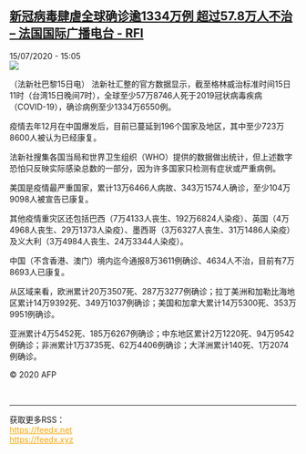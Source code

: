 <!--1594821377000-->
[新冠病毒肆虐全球确诊逾1334万例 超过57.8万人不治 – 法国国际广播电台 - RFI](http://www.rfi.fr//cn/contenu/20200715-%E6%96%B0%E5%86%A0%E7%97%85%E6%AF%92%E8%82%86%E8%99%90%E5%85%A8%E7%90%83%E7%A1%AE%E8%AF%8A%E9%80%BE1334%E4%B8%87%E4%BE%8B-%E8%B6%85%E8%BF%87578%E4%B8%87%E4%BA%BA%E4%B8%8D%E6%B2%BB)
------

<div>15/07/2020 - 15:05</div><img src="https://s.rfi.fr/media/display/7d5a4daa-c6a0-11ea-af59-005056a964fe/w:310/p:16x9/int0016b.200715210501.jpg"><div class="t-content__body u-clearfix"><div class="m-interstitial"></div><p>（法新社巴黎15日电）    法新社汇整的官方数据显示，截至格林威治标准时间15日11时（台湾15日晚间7时），全球至少57万8746人死于2019冠状病毒疾病（COVID-19），确诊病例至少1334万6550例。</p><p>    疫情去年12月在中国爆发后，目前已蔓延到196个国家及地区，其中至少723万8600人被认为已经康复。</p><p>    法新社搜集各国当局和世界卫生组织（WHO）提供的数据做出统计，但上述数字恐怕只反映实际感染总数的一部分，因为许多国家只检测有症状或严重病例。</p><p>    美国是疫情最严重国家，累计13万6466人病故、343万1574人确诊，至少104万9098人被宣告已康复。</p><p>    其他疫情重灾区还包括巴西（7万4133人丧生、192万6824人染疫）、英国（4万4968人丧生、29万1373人染疫）、墨西哥（3万6327人丧生、31万1486人染疫）及义大利（3万4984人丧生、24万3344人染疫）。</p><p>    中国（不含香港、澳门）境内迄今通报8万3611例确诊、4634人不治，目前有7万8693人已康复。</p><p>    从区域来看，欧洲累计20万3507死、287万3277例确诊；拉丁美洲和加勒比海地区累计14万9392死、349万1037例确诊；美国和加拿大累计14万5300死、353万9951例确诊。</p><p>    亚洲累计4万5452死、185万6267例确诊；中东地区累计2万1220死、94万9542例确诊；非洲累计1万3735死、62万4406例确诊；大洋洲累计140死、1万2074例确诊。</p><p class="t-copyright">© 2020 AFP</p>        </div><br><hr><div>获取更多RSS：<br><a href="https://feedx.net" style="color:orange" target="_blank">https://feedx.net</a> <br><a href="https://feedx.xyz" style="color:orange" target="_blank">https://feedx.xyz</a><br></div>
